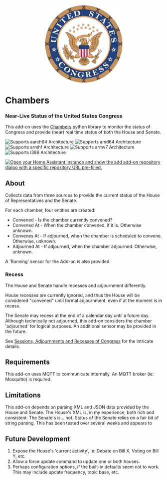 <p align="center">
  <img align="center" alt="logo" src="logo.png">
</p>

# Chambers
### Near-Live Status of the United States Congress

This add-on uses the [Chambers](https://github.com/chrisgilldc/chambers) python library to monitor the status of 
Congress and provide (near) real time status of both the House and Senate. 

![Supports aarch64 Architecture][aarch64-shield]
![Supports amd64 Architecture][amd64-shield]
![Supports armhf Architecture][armhf-shield]
![Supports armv7 Architecture][armv7-shield]
![Supports i386 Architecture][i386-shield]



[![Open your Home Assistant instance and show the add add-on repository dialog with a specific repository URL pre-filled.](https://my.home-assistant.io/badges/supervisor_add_addon_repository.svg)](https://my.home-assistant.io/redirect/supervisor_add_addon_repository/?repository_url=https%3A%2F%2Fgithub.com%2Fchrisgilldc%2Faddon-chambers)

## About

Collects data from three sources to provide the current status of the House of Representatives and the Senate.

For each chamber, four entities are created:
* Convened - Is the chamber currently convened?
* Convened At - When the chamber convened, if it is. Otherwise unknown.
* Convenes At - If adjourned, when the chamber is scheduled to convene. Otherwise, unknown.
* Adjourned At - If adjourned, when the chamber adjourned. Otherwise, unknown.

A 'Running' sensor for the Add-on is also provided.

### Recess

The House and Senate handle recesses and adjournment differently.

House recesses are currently ignored, and thus the House will be considered "convened" until formal adjournment, even 
if at the moment is in recess. 

The Senate may recess at the end of a calendar day until a future day. Although technically not adjourned, this add-on 
considers the chamber 'adjourned' for logical purposes. An additional sensor may be provided in the future.

See [Sessions, Adjournments and Recesses of Congress](https://www.congress.gov/crs-product/R42977) for the intricate details.

## Requirements

This add-on uses MQTT to communicate internally. An MQTT broker (ie: Mosquitto) is required.

## Limitations

This add-on depends on parsing XML and JSON data provided by the House and Senate. The House's XML is, in my experience,
both rich and consistent. The Senate's is....not. Status of the Senate relies on a fair bit of string parsing. This
has been tested over several weeks and appears to 

## Future Development

1. Expose the House's 'current activity', ie: Debate on Bill X, Voting on Bill Y, etc. 
2. Allow a force update command to update one or both houses.
3. Perhaps configuration options, if the built-in defaults seem not to work. This may include update frequency, 
topic base, etc. 

<!--

Notes to developers after forking or using the github template feature:
- While developing comment out the 'image' key from 'example/config.yaml' to make the supervisor build the addon
  - Remember to put this back when pushing up your changes.
- When you merge to the 'main' branch of your repository a new build will be triggered.
  - Make sure you adjust the 'version' key in 'example/config.yaml' when you do that. - DONE
  - Make sure you update 'example/CHANGELOG.md' when you do that.
  - The first time this runs you might need to adjust the image configuration on github container registry to make it public
  - You may also need to adjust the github Actions configuration (Settings > Actions > General > Workflow > Read & Write)
- Adjust the 'image' key in 'example/config.yaml' so it points to your username instead of 'home-assistant'.
  - This is where the build images will be published to.
- Rename the example directory.
  - The 'slug' key in 'example/config.yaml' should match the directory name.
- Adjust all keys/url's that points to 'home-assistant' to now point to your user/fork.
- Share your repository on the forums https://community.home-assistant.io/c/projects/9
- Do awesome stuff!
 -->

[aarch64-shield]: https://img.shields.io/badge/aarch64-yes-green.svg
[amd64-shield]: https://img.shields.io/badge/amd64-yes-green.svg
[armhf-shield]: https://img.shields.io/badge/armhf-yes-green.svg
[armv7-shield]: https://img.shields.io/badge/armv7-yes-green.svg
[i386-shield]: https://img.shields.io/badge/i386-yes-green.svg
